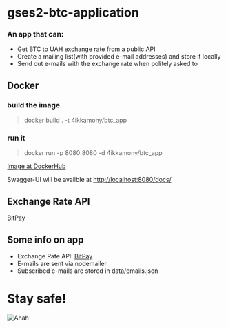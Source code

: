 # gses2-btc-application

### An app that can:
* Get BTC to UAH exchange rate from a public API
* Create a mailing list(with provided e-mail addresses) and store it locally
* Send out e-mails with the exchange rate when politely asked to

## Docker

### build the image
> docker build . -t 4ikkamony/btc_app
### run it
> docker run -p 8080:8080 -d 4ikkamony/btc_app

[Image at DockerHub](https://hub.docker.com/repository/docker/4ikkamony/btc_app)

Swagger-UI will be availble at [http://localhost:8080/docs/](http://localhost:8080/docs/)

## Exchange Rate API
[BitPay](https://bitpay.com/api/rates)

## Some info on app
* Exchange Rate API: [BitPay](https://bitpay.com/api/rates)
* E-mails are sent via nodemailer
* Subscribed e-mails are stored in data/emails.json

# Stay safe!
![Ahah](https://github.com/4ikkamony/lab2/blob/main/unnamed1.png)
